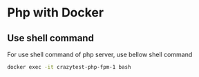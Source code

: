 # Php with Docker

## Use shell command

For use shell command of php server, use bellow shell command

```sh {"id":"01HKSG0MQA06WJTW4V1ZQ588DK"}
docker exec -it crazytest-php-fpm-1 bash
```

